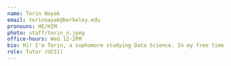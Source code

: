 ```yaml
---
name: Torin Nayak
email: torinnayak@berkeley.edu
pronouns: HE/HIM
photo: staff/torin_n.jpeg
office-hours: Wed 12-2PM
bio: Hi! I'm Torin, a sophomore studying Data Science. In my free time I love animals, playing card/board games, and (most of all) yapping!
role: Tutor (UCS1)
---
```


